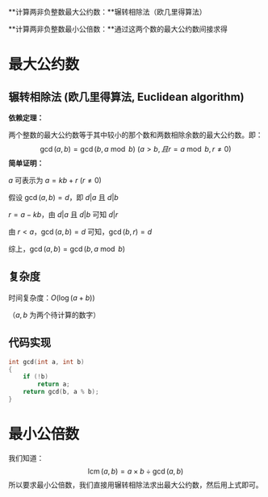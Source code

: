 **计算两非负整数最大公约数：**辗转相除法（欧几里得算法）

**计算两非负整数最小公倍数：**通过这两个数的最大公约数间接求得

<!--more-->

# 最大公约数

## 辗转相除法 (欧几里得算法, Euclidean algorithm)

**依赖定理：**

两个整数的最大公约数等于其中较小的那个数和两数相除余数的最大公约数。即：
$$
\gcd(a,b)=\gcd(b,a\bmod b)\ (a>b,且r=a\bmod b,r\neq 0)
$$
**简单证明：**

$a$ 可表示为 $a=kb+r$ $(r\neq0)$

假设 $\gcd(a,b)=d$，即 $d|a$ 且 $d|b$

$r=a-kb$，由 $d|a$ 且 $d|b$ 可知 $d|r$

由 $r<a$，$\gcd(a,b)=d$ 可知，$\gcd(b,r)=d$

综上，$\gcd(a,b)=\gcd(b,a\bmod b)$

## 复杂度

时间复杂度：$O(\log(a+b))$

（$a,b$ 为两个待计算的数字）

## 代码实现

```cpp
int gcd(int a, int b)
{
	if (!b)
		return a;
	return gcd(b, a % b);
}
```

# 最小公倍数

我们知道：
$$
\operatorname{lcm}(a,b)=a\times b\div \gcd(a,b)
$$
所以要求最小公倍数，我们直接用辗转相除法求出最大公约数，然后用上式即可。

